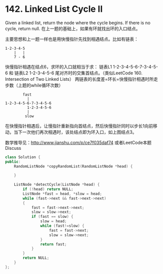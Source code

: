 # 142. Linked List Cycle II
Given a linked list, return the node where the cycle begins. If there is no cycle, return null.
在上一题的基础上，如果有环就找出环的入口结点。

主要思想和上一题一样也是用快慢指针先找到相遇结点。比如有链表：
```
1-2-3-4-5
    |   |
	7 - 6
```
快慢指针相遇在结点6，求环的入口就相当于求：
链表L1 1-2-3-4-5-6-7-3-4-5-6 和
链表L2 1-2-3-4-5-6  尾对齐时的交集首结点。（类似LeetCode 160. Intersection of Two Linked Lists）
两链表的长度差=环长=快慢指针相遇时所走步数（上题的while循环次数）
```
        fast
          |
1-2-3-4-5-6-7-3-4-5-6
          1-2-3-4-5-6
          |
         slow
```
在快慢指针相遇后，让慢指针重新指向首结点，然后快慢指针同时以步长1向前移动，当下一次他们再次相遇时，该处结点即为环入口，如上图结点3。

数学推导见：http://www.jianshu.com/p/ce7f035daf74 或者LeetCode本题Discuss

```cpp
class Solution {
public:
    RandomListNode *copyRandomList(RandomListNode *head) {
        
    }
    
    ListNode *detectCycle(ListNode *head) {
        if (!head) return NULL;
        ListNode *fast = head, *slow = head;
        while (fast->next && fast->next->next)
        {
            fast = fast->next->next;
            slow = slow->next;
            if (fast == slow) {
                slow = head;
                while (fast!=slow) {
                    fast = fast->next;
                    slow = slow->next;
                }
                return fast;
            }
        }
        return NULL;
    }
};
```
